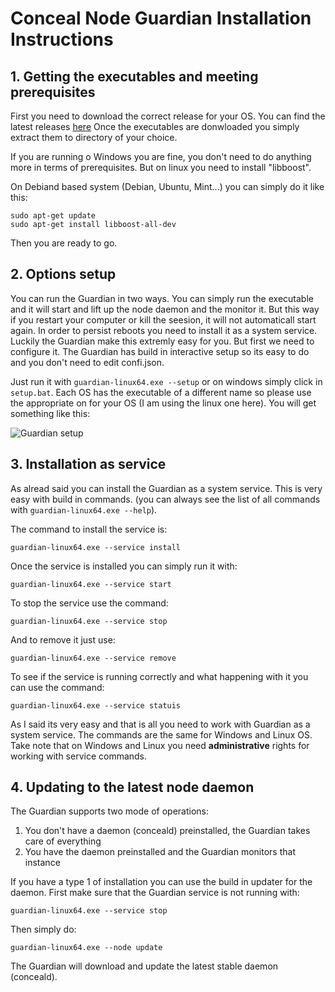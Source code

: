 # Conceal Node Guardian Installation Instructions

## 1. Getting the executables and meeting prerequisites

First you need to download the correct release for your OS. You can find the latest releases [here](https://github.com/ConcealNetwork/conceal-guardian/releases)
Once the executables are donwloaded you simply extract them to directory of your choice.

If you are running o Windows you are fine, you don't need to do anything more in terms of prerequisites. But on linux you need to install "libboost".

On Debiand based system (Debian, Ubuntu, Mint...) you can simply do it like this:

```
sudo apt-get update
sudo apt-get install libboost-all-dev
```

Then you are ready to go.

## 2. Options setup

You can run the Guardian in two ways. You can simply run the executable and it will start and lift up the node daemon and the monitor it. But this way if you restart your computer or kill the seesion, it will not automaticall start again.
In order to persist reboots you need to install it as a system service. Luckily the Guardian make this extremly easy for you. But first we need to configure it. The Guardian has build in interactive setup so its easy to do and you don't need to edit confi.json.

Just run it with ```guardian-linux64.exe --setup``` or on windows simply click in ```setup.bat```. Each OS has the executable of a different name so please use the appropriate on for your OS (I am using the linux one here).
You will get something like this:

![Guardian setup](https://raw.githubusercontent.com/ConcealNetwork/conceal-guardian/master/setup/guardian_setup.jpg)

## 3. Installation as service

As alread said you can install the Guardian as a system service. This is very easy with build in commands. (you can always see the list of all commands with ```guardian-linux64.exe --help```).

The command to install the service is:

```guardian-linux64.exe --service install```

Once the service is installed you can simply run it with:

```guardian-linux64.exe --service start```

To stop the service use the command:

```guardian-linux64.exe --service stop```

And to remove it just use: 

```guardian-linux64.exe --service remove```

To see if the service is running correctly and what happening with it you can use the command:

```guardian-linux64.exe --service statuis```

As I said its very easy and that is all you need to work with Guardian as a system service. The commands are the same for Windows and Linux OS. Take note that on Windows and Linux you need **administrative** rights for working with service commands.

## 4. Updating to the latest node daemon

The Guardian supports two mode of operations:

1. You don't have a daemon (conceald) preinstalled, the Guardian takes care of everything
2. You have the daemon preinstalled and the Guardian monitors that instance

If you have a type 1 of installation you can use the build in updater for the daemon. First make sure that the Guardian service is not running with:

```guardian-linux64.exe --service stop```

Then simply do: 

```guardian-linux64.exe --node update```

The Guardian will download and update the latest stable daemon (conceald).
